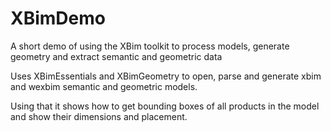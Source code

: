 # XBimDemo
A short demo of using the XBim toolkit to process models, generate geometry and extract semantic and geometric data

Uses XBimEssentials and XBimGeometry to open, parse and generate xbim and wexbim semantic and geometric models. 

Using that it shows how to get bounding boxes of all products in the model and show their dimensions and placement.
